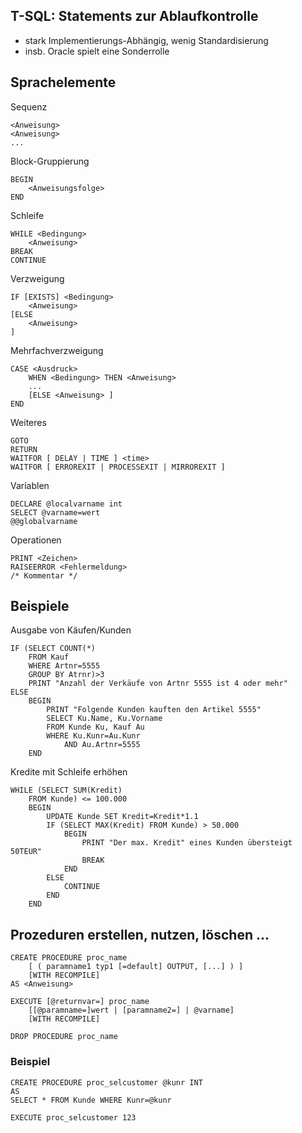 ## T-SQL: Statements zur Ablaufkontrolle

- stark Implementierungs-Abhängig, wenig Standardisierung
- insb. Oracle spielt eine Sonderrolle

## Sprachelemente

Sequenz

	<Anweisung>
	<Anweisung>
	...

Block-Gruppierung

	BEGIN
		<Anweisungsfolge>
	END
	
Schleife

	WHILE <Bedingung>
		<Anweisung>
	BREAK
	CONTINUE
	
Verzweigung
	
	IF [EXISTS] <Bedingung>
		<Anweisung>
	[ELSE
		<Anweisung>
	]

Mehrfachverzweigung

	CASE <Ausdruck>
		WHEN <Bedingung> THEN <Anweisung>
		...
		[ELSE <Anweisung> ]
	END

Weiteres

	GOTO
	RETURN
	WAITFOR [ DELAY | TIME ] <time>
	WAITFOR [ ERROREXIT | PROCESSEXIT | MIRROREXIT ]

Variablen

	DECLARE @localvarname int
	SELECT @varname=wert
	@@globalvarname

Operationen

	PRINT <Zeichen>
	RAISEERROR <Fehlermeldung>
	/* Kommentar */

## Beispiele

Ausgabe von Käufen/Kunden

	IF (SELECT COUNT(*)
		FROM Kauf
		WHERE Artnr=5555
		GROUP BY Atrnr)>3
		PRINT "Anzahl der Verkäufe von Artnr 5555 ist 4 oder mehr"
	ELSE
		BEGIN
			PRINT "Folgende Kunden kauften den Artikel 5555"
			SELECT Ku.Name, Ku.Vorname
			FROM Kunde Ku, Kauf Au
			WHERE Ku.Kunr=Au.Kunr
				AND Au.Artnr=5555
		END

Kredite mit Schleife erhöhen

	WHILE (SELECT SUM(Kredit)
		FROM Kunde) <= 100.000
		BEGIN
			UPDATE Kunde SET Kredit=Kredit*1.1
			IF (SELECT MAX(Kredit) FROM Kunde) > 50.000
				BEGIN
					PRINT "Der max. Kredit" eines Kunden übersteigt 50TEUR"
					BREAK
				END
			ELSE
				CONTINUE
			END
		END

## Prozeduren erstellen, nutzen, löschen ...

	CREATE PROCEDURE proc_name
		[ ( paramname1 typ1 [=default] OUTPUT, [...] ) ]
		[WITH RECOMPILE]
	AS <Anweisung>
	
	EXECUTE [@returnvar=] proc_name
		[[@paramname=]wert | [paramname2=] | @varname]
		[WITH RECOMPILE]
	
	DROP PROCEDURE proc_name
	
### Beispiel

	CREATE PROCEDURE proc_selcustomer @kunr INT
	AS
	SELECT * FROM Kunde WHERE Kunr=@kunr
	
	EXECUTE proc_selcustomer 123
	
